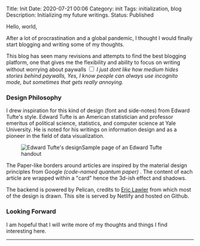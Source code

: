 Title: Init
Date: 2020-07-21 00:06
Category: init
Tags: initialization, blog
Description: Initializing my future writings.
Status: Published


<section markdown="1">
Hello, world, 

After a lot of procrastination and a global pandemic, I thought I would finally start blogging and writing some of my thoughts.

This blog has seen many revisions and attempts to find the best blogging platform, one that gives me the flexibility and ability to focus on writing without worrying about paywalls <label for="sn-paywall" class="margin-toggle sidenote-number"></label><input type="checkbox" id="sn-paywall" class="margin-toggle"> <span class="sidenote"><em>I just dont like how medium hides stories behind paywalls, Yes, I know people can always use incognito mode, but sometimes that gets really annoying.</em></span>

### Design Philosophy

I drew inspiration for this kind of design (font and side-notes) from Edward Tufte's style. 
Edward Tufte is an American statistician and professor emeritus of political science, statistics, and computer science at Yale University. He is noted for his writings on information design and as a pioneer in the field of data visualization.

<figure class="fullwidth"><img src="/images/tufte.gif" alt="Edward Tufte's design"><caption>Sample page of an Edward Tufte handout</caption></figure>

The Paper-like borders around articles are inspired by the material design principles from Google <em>(code-named quantum paper) </em>. The content of each article are wrapped within a "card" hence the 3d-ish effect and shadows.

The backend is powered by Pelican, credits to [Eric Lawler](https://lawler.io/about/) from which most of the design is drawn. This site is served by Netlify and hosted on Github.

### Looking Forward

I am hopeful that I will write more of my thoughts and things I find interesting here.

---- 
</section>
